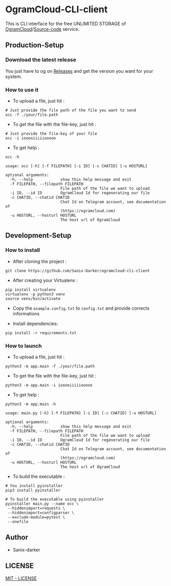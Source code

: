 # OgramCloud-CLI-client

This is CLI interface for the free UNLIMITED STORAGE of [OgramCloud](https://ogramcloud.com)/[Source-code](https://github.com/Sanix-Darker/ogramcloud) service.

## Production-Setup

### Download the latest release

You just have to og on [Releases](https://github.com/Sanix-Darker/ogramcloud-cli-client/releases) and get the version you want for your system.

### How to use it

- To upload a file, just hit :
```shell
# Just provide the file path of the file you want to send
occ -f ./your/file.path
```

- To get the file with the file-key, just hit :
```shell
# Just provide the file-key of your file
occ -i iooooiiiiiooooo
```

- To get help :
```shell
occ -h

usage: occ [-h] [-f FILEPATH] [-i ID] [-c CHATID] [-u HOSTURL]

optional arguments:
  -h, --help            show this help message and exit
  -f FILEPATH, --filepath FILEPATH
                        File path of the file we want to upload
  -i ID, --id ID        OgramCloud Id for regenerating our file
  -c CHATID, --chatid CHATID
                        Chat Id on Telegram account, see documentation of
                        (https://ogramcloud.com)
  -u HOSTURL, --hosturl HOSTURL
                        The host url of OgramCloud
```

## Development-Setup

### How to install

- After cloning the project :
```shell
git clone https://github.com/Sanix-Darker/ogramcloud-cli-client
```

- After creating your Virtualenv :
```shell
pip install virtualenv
virtualenv -p python3 venv
source venv/bin/activate
```

- Copy the `example.config.txt` to `config.txt` and provide corrects informations

- Install dependencies:
```shell
pip install -r requirements.txt
```

### How to launch

- To upload a file, just hit :
```shell
python3 -m app.main -f ./your/file.path
```

- To get the file with the file-key, just hit :
```shell
python3 -m app.main -i iooooiiiiiooooo
```

- To get help :
```shell
python3 -m app.main -h

usage: main.py [-h] [-f FILEPATH] [-i ID] [-c CHATID] [-u HOSTURL]

optional arguments:
  -h, --help            show this help message and exit
  -f FILEPATH, --filepath FILEPATH
                        File path of the file we want to upload
  -i ID, --id ID        OgramCloud Id for regenerating our file
  -c CHATID, --chatid CHATID
                        Chat Id on Telegram account, see documentation of
                        (https://ogramcloud.com)
  -u HOSTURL, --hosturl HOSTURL
                        The host url of OgramCloud
```

- To build the executable :
```shell
# You install pyinstaller
pip3 install pyinstaller

# To build the executable using pyinstaller
pyinstaller main.py --name occ \
 --hiddenimport=requests \
 --hiddenimport=configparser \
 --exclude-module=pytest \
 --onefile
```

## Author

- Sanix-darker

## LICENSE

[MIT - LICENSE](https://github.com/Sanix-Darker/ogramcloud-cli-client/blob/master/LICENSE)
